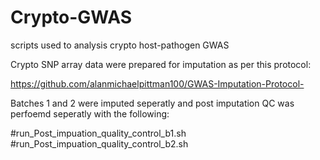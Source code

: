# Crypto-GWAS

scripts used to analysis crypto host-pathogen GWAS


Crypto SNP array data were prepared for imputation as per this protocol:

https://github.com/alanmichaelpittman100/GWAS-Imputation-Protocol-

Batches 1 and 2 were imputed seperatly and post imputation QC was perfoemd seperatly with the following:

#run_Post_impuation_quality_control_b1.sh
#run_Post_impuation_quality_control_b2.sh


